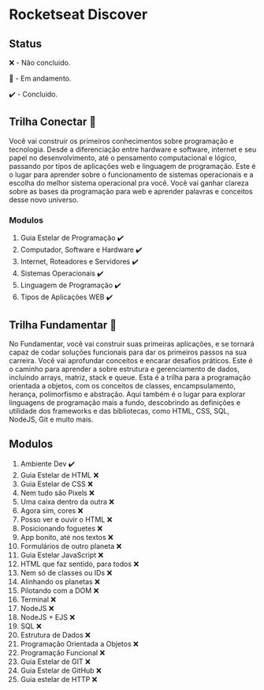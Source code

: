 # Rocketseat Discover

## Status

❌ - Não concluido.

🚧 - Em andamento.

✔️ - Concluido.

## Trilha Conectar 🚀

Você vai construir os primeiros conhecimentos sobre programação e tecnologia. Desde a diferenciação entre hardware e software, internet e seu papel no desenvolvimento, até o pensamento computacional e lógico, passando por tipos de aplicações web e linguagem de programação. Este é o lugar para aprender sobre o funcionamento de sistemas operacionais e a escolha do melhor sistema operacional pra você. Você vai ganhar clareza sobre as bases da programação para web e aprender palavras e conceitos desse novo universo.

### Modulos 

1. Guia Estelar de Programação ✔️
2. Computador, Software e Hardware ✔️
3. Internet, Roteadores e Servidores ✔️
4. Sistemas Operacionais ✔️
5. Linguagem de Programação ✔️
6. Tipos de Aplicações WEB ✔️

## Trilha Fundamentar 🚀

No Fundamentar, você vai construir suas primeiras aplicações, e se tornará capaz de codar soluções funcionais para dar os primeiros passos na sua carreira. Você vai aprofundar conceitos e encarar desafios práticos. Este é o caminho para aprender a sobre estrutura e gerenciamento de dados, incluindo arrays, matriz, stack e queue. Esta é a trilha para a programação orientada a objetos, com os conceitos de classes, encampsulamento, herança, polimorfismo e abstração. Aqui também é o lugar para explorar linguagens de programação mais a fundo, descobrindo as definições e utilidade dos frameworks e das bibliotecas, como HTML, CSS, SQL, NodeJS, Git e muito mais.

## Modulos

1. Ambiente Dev ✔️
2. Guia Estelar de HTML ❌
3. Guia Estelar de CSS ❌
4. Nem tudo são Pixels ❌
5. Uma caixa dentro da outra ❌
6. Agora sim, cores ❌
7. Posso ver e ouvir o HTML ❌
8. Posicionando foguetes ❌
9. App bonito, até nos textos ❌
10. Formulários de outro planeta ❌
11. Guia Estelar JavaScript ❌
12. HTML que faz sentido, para todos ❌
13. Nem só de classes ou IDs ❌
14. Alinhando os planetas ❌
15. Pilotando com a DOM ❌
16. Terminal ❌
17. NodeJS ❌
18. NodeJS + EJS ❌
19. SQL ❌
20. Estrutura de Dados ❌
21. Programação Orientada a Objetos ❌
22. Programação Funcional ❌
23. Guia Estelar de GIT ❌
24. Guia Estelar de GitHub ❌
25. Guia estelar de HTTP ❌
